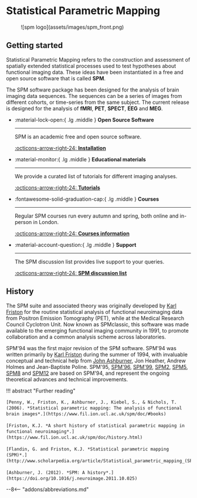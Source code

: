# Statistical Parametric Mapping

<figure markdown>
  ![spm logo](assets/images/spm_front.png)
  <figcaption></figcaption>
</figure>

## Getting started

Statistical Parametric Mapping refers to the construction and assessment of spatially extended statistical processes used to test hypotheses about functional imaging data. These ideas have been instantiated in a free and open source software that is called **SPM**.

The SPM software package has been designed for the analysis of brain imaging data sequences. The sequences can be a series of images from different cohorts, or time-series from the same subject. The current release is designed for the analysis of **fMRI**, **PET**, **SPECT**, **EEG** and **MEG**.

<div class="grid cards" markdown>

-   :material-lock-open:{ .lg .middle } __Open Source Software__

    ---

    SPM is an academic free and open source software.

    [:octicons-arrow-right-24: **Installation** ](installation/index.md)

-   :material-monitor:{ .lg .middle } __Educational materials__

    ---

    We provide a curated list of tutorials for different imaging analyses.

    [:octicons-arrow-right-24: **Tutorials**](tutorials/index.md)

-   :fontawesome-solid-graduation-cap:{ .lg .middle } __Courses__

    ---

    Regular SPM courses run every autumn and spring, both online and in-person in London.

    [:octicons-arrow-right-24: **Courses information**](courses/index.md)

-   :material-account-question:{ .lg .middle } __Support__

    ---

    The SPM discussion list provides live support to your queries.

    [:octicons-arrow-right-24: **SPM discussion list**](https://www.fil.ion.ucl.ac.uk/spm/support/)

</div>

## History

The SPM suite and associated theory was originally developed by [Karl Friston](https://www.fil.ion.ucl.ac.uk/~karl/) for the routine statistical analysis of functional neuroimaging data from Positron Emission Tomography (PET), while at the Medical Research Council Cyclotron Unit. Now known as SPMclassic, this software was made available to the emerging functional imaging community in 1991, to promote collaboration and a common analysis scheme across laboratories.

SPM'94 was the first major revision of the SPM software. SPM'94 was written primarily by [Karl Friston](https://www.fil.ion.ucl.ac.uk/~karl/) during the summer of 1994, with invaluable conceptual and technical help from [John Ashburner](https://www.fil.ion.ucl.ac.uk/~john/), Jon Heather, Andrew Holmes and Jean-Baptiste Poline. SPM'95, [SPM'96](https://www.fil.ion.ucl.ac.uk/spm/software/spm96/), [SPM'99](https://www.fil.ion.ucl.ac.uk/spm/software/spm99/), [SPM2](https://www.fil.ion.ucl.ac.uk/spm/software/spm2/), [SPM5](https://www.fil.ion.ucl.ac.uk/spm/software/spm5/), [SPM8](https://www.fil.ion.ucl.ac.uk/spm/software/spm8/) and [SPM12](https://www.fil.ion.ucl.ac.uk/spm/software/spm12/) are based on SPM'94, and represent the ongoing theoretical advances and technical improvements.

!!! abstract "Further reading"

    [Penny, W., Friston, K., Ashburner, J., Kiebel, S., & Nichols, T. (2006). *Statistical parametric mapping: The analysis of functional brain images*.](https://www.fil.ion.ucl.ac.uk/spm/doc/#books)

    [Friston, K.J. *A short history of statistical parametric mapping in functional neuroimaging*.](https://www.fil.ion.ucl.ac.uk/spm/doc/history.html)

    [Flandin, G. and Friston, K.J. *Statistical parametric mapping (SPM)*.](http://www.scholarpedia.org/article/Statistical_parametric_mapping_(SPM))

    [Ashburner, J. (2012). *SPM: A history*.](https://doi.org/10.1016/j.neuroimage.2011.10.025)

--8<-- "addons/abbreviations.md"
